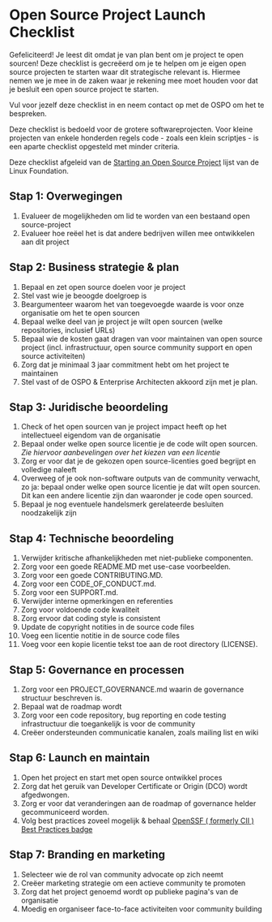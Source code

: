 # Open Source Project Launch Checklist

Gefeliciteerd! Je leest dit omdat je van plan bent om je project te open sourcen!
Deze checklist is gecreëerd om je te helpen om je eigen open source projecten te starten waar dit strategische relevant is.
Hiermee nemen we je mee in de zaken waar je rekening mee moet houden voor dat je besluit een open source project te starten.

Vul voor jezelf deze checklist in en neem contact op met de OSPO om het te bespreken.

Deze checklist is bedoeld voor de grotere softwareprojecten.
Voor kleine projecten van enkele honderden regels code - zoals een klein scriptjes - is een aparte checklist opgesteld met minder criteria.

Deze checklist afgeleid van de [Starting an Open Source Project](https://www.linuxfoundation.org/resources/open-source-guides/starting-an-open-source-project) lijst van de Linux Foundation.

## Stap 1: Overwegingen

1. Evalueer de mogelijkheden om lid te worden van een bestaand open source-project
2. Evalueer hoe reëel het is dat andere bedrijven willen mee ontwikkelen aan dit project

## Stap 2: Business strategie & plan

1. Bepaal en zet open source doelen voor je project
2. Stel vast wie je beoogde doelgroep is
3. Beargumenteer waarom het van toegevoegde waarde is voor onze organisatie om het te open sourcen
4. Bepaal welke deel van je project je wilt open sourcen (welke repositories, inclusief URLs)
5. Bepaal wie de kosten gaat dragen van voor maintainen van open source project (incl. infrastructuur, open source community support en open source activiteiten)
6. Zorg dat je minimaal 3 jaar commitment hebt om het project te maintainen
7. Stel vast of de OSPO & Enterprise Architecten akkoord zijn met je plan.

## Stap 3: Juridische beoordeling

1. Check of het open sourcen van je project impact heeft op het intellectueel eigendom van de organisatie
2. Bepaal onder welke open source licentie je de code wilt open sourcen. _Zie hiervoor aanbevelingen over het kiezen van een licentie_
3. Zorg er voor dat je de gekozen open source-licenties goed begrijpt en volledige naleeft
4. Overweeg of je ook non-software outputs van de community verwacht, zo ja: bepaal onder welke open source licentie je dat wilt open sourcen. Dit kan een andere licentie zijn dan waaronder je code open sourced.
5. Bepaal je nog eventuele handelsmerk gerelateerde besluiten noodzakelijk zijn

## Stap 4: Technische beoordeling

1. Verwijder kritische afhankelijkheden met niet-publieke componenten.
2. Zorg voor een goede README.MD met use-case voorbeelden.
3. Zorg voor een goede CONTRIBUTING.MD.
4. Zorg voor een CODE_OF_CONDUCT.md.
5. Zorg voor een SUPPORT.md.
6. Verwijder interne opmerkingen en referenties
7. Zorg voor voldoende code kwaliteit
8. Zorg ervoor dat coding style is consistent
9. Update de copyright notities in de source code files
10. Voeg een licentie notitie in de source code files
11. Voeg voor een kopie licentie tekst toe aan de root directory (LICENSE).

## Stap 5: Governance en processen

1. Zorg voor een PROJECT_GOVERNANCE.md waarin de governance structuur beschreven is.
2. Bepaal wat de roadmap wordt
3. Zorg voor een code repository, bug reporting en code testing infrastructuur die toegankelijk is voor de community
4. Creëer ondersteunden communicatie kanalen, zoals mailing list en wiki

## Stap 6: Launch en maintain

1. Open het project en start met open source ontwikkel proces
2. Zorg dat het geruik van Developer Certificate or Origin (DCO) wordt afgedwongen.
3. Zorg er voor dat veranderingen aan de roadmap of governance helder gecommuniceerd worden.
4. Volg best practices zoveel mogelijk & behaal [OpenSSF ( formerly CII ) Best Practices badge](https://bestpractices.coreinfrastructure.org/en)

## Stap 7: Branding en marketing

1. Selecteer wie de rol van community advocate op zich neemt
2. Creëer marketing strategie om een actieve community te promoten
3. Zorg dat het project genoemd wordt op publieke pagina's van de organisatie
4. Moedig en organiseer face-to-face activiteiten voor community building


